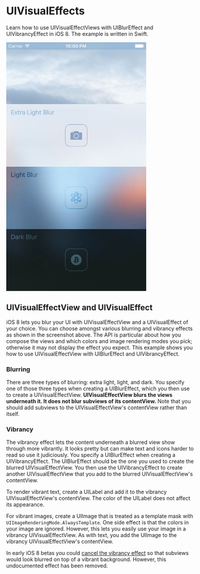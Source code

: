 UIVisualEffects
===============

Learn how to use UIVisualEffectViews with UIBlurEffect and UIVibrancyEffect in iOS 8. The example is written in Swift.

<img src="Screenshots/UIVisualEffects.png" width="375" height="667" alt="Screenshot">

UIVisualEffectView and UIVisualEffect
-------------------------------------

iOS 8 lets you blur your UI with UIVisualEffectView and a UIVisualEffect of your choice. You can choose amongst various blurring and vibrancy effects as shown in the screenshot above.  The API is particular about how you compose the views and which colors and image rendering modes you pick; otherwise it may not display the effect you expect. This example shows you how to use UIVisualEffectView with UIBlurEffect and UIVibrancyEffect.

### Blurring

There are three types of blurring: extra light, light, and dark. You specify one of those three types when creating a UIBlurEffect, which you then use to create a UIVisualEffectView. **UIVisualEffectView blurs the views underneath it. It does not blur subviews of its contentView.** Note that you should add subviews to the UIVisualEffectView's contentView rather than itself.

### Vibrancy

The vibrancy effect lets the content underneath a blurred view show through more vibrantly. It looks pretty but can make text and icons harder to read so use it judiciously. You specify a UIBlurEffect when creating a UIVibrancyEffect. The UIBlurEffect should be the one you used to create the blurred UIVisualEffectView. You then use the UIVibrancyEffect to create another UIVisualEffectView that you add to the blurred UIVisualEffectView's contentView.

To render vibrant text, create a UILabel and add it to the vibrancy UIVisualEffectView's contentView. The color of the UILabel does not affect its appearance.

For vibrant images, create a UIImage that is treated as a template mask with `UIImageRenderingMode.AlwaysTemplate`. One side effect is that the colors in your image are ignored. However, this lets you easily use your image in a vibrancy UIVisualEffectView. As with text, you add the UIImage to the vibrancy UIVisualEffectView's contentView.

In early iOS 8 betas you could [cancel the vibrancy effect](CancelingVibrancy.md) so that subviews would look blurred on top of a vibrant background. However, this undocumented effect has been removed.
